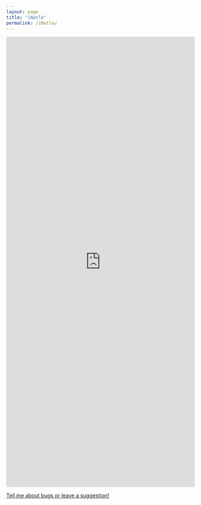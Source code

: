 ```yaml
---
layout: page
title: "iNatle"
permalink: /iNatle/
---
```


<iframe src="https://rmcminds.shinyapps.io/inatle/" style="width: 100%; height: 1200px; border: 0; overflow: auto;">
</iframe>

<br>

<a style="text-align: center" href="https://github.com/rmcminds/iNatle/issues">Tell me about bugs or leave a suggestion!</a>
